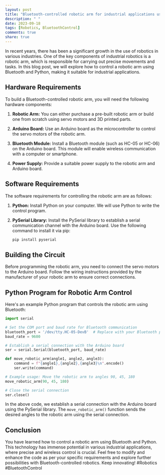 ```yaml
---
layout: post
title: "Bluetooth-controlled robotic arm for industrial applications using Python"
description: " "
date: 2023-09-18
tags: [Robotics, BluetoothControl]
comments: true
share: true
---
```


In recent years, there has been a significant growth in the use of robotics in various industries. One of the key components of industrial robotics is a robotic arm, which is responsible for carrying out precise movements and tasks. In this blog post, we will explore how to control a robotic arm using Bluetooth and Python, making it suitable for industrial applications.

## Hardware Requirements
To build a Bluetooth-controlled robotic arm, you will need the following hardware components:

1. **Robotic Arm:** You can either purchase a pre-built robotic arm or build one from scratch using servo motors and 3D printed parts.

2. **Arduino Board:** Use an Arduino board as the microcontroller to control the servo motors of the robotic arm.

3. **Bluetooth Module:** Install a Bluetooth module (such as HC-05 or HC-06) on the Arduino board. This module will enable wireless communication with a computer or smartphone.

4. **Power Supply:** Provide a suitable power supply to the robotic arm and Arduino board.

## Software Requirements
The software requirements for controlling the robotic arm are as follows:

1. **Python:** Install Python on your computer. We will use Python to write the control program.

2. **PySerial Library:** Install the PySerial library to establish a serial communication channel with the Arduino board. Use the following command to install it via pip:
   ```python
   pip install pyserial
   ```

## Building the Circuit
Before programming the robotic arm, you need to connect the servo motors to the Arduino board. Follow the wiring instructions provided by the manufacturer of your robotic arm to ensure correct connections.

## Python Program for Robotic Arm Control
Here's an example Python program that controls the robotic arm using Bluetooth:

```python
import serial

# Set the COM port and baud rate for Bluetooth communication
bluetooth_port = '/dev/tty.HC-05-DevB'  # Replace with your Bluetooth port
baud_rate = 9600

# Establish a serial connection with the Arduino board
ser = serial.Serial(bluetooth_port, baud_rate)

def move_robotic_arm(angle1, angle2, angle3):
    command = f"{angle1},{angle2},{angle3}\n".encode()
    ser.write(command)

# Example usage: Move the robotic arm to angles 90, 45, 180
move_robotic_arm(90, 45, 180)

# Close the serial connection
ser.close()
```

In the above code, we establish a serial connection with the Arduino board using the PySerial library. The `move_robotic_arm()` function sends the desired angles to the robotic arm using the serial connection.

## Conclusion
You have learned how to control a robotic arm using Bluetooth and Python. This technology has immense potential in various industrial applications, where precise and wireless control is crucial. Feel free to modify and enhance the code as per your specific requirements and explore further possibilities with Bluetooth-controlled robotics. Keep innovating! #Robotics #BluetoothControl